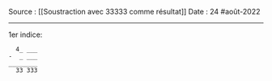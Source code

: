 Source : [[Soustraction avec 33333 comme résultat]]
Date : 24 #août-2022
***

1er indice:
```
  4_ ___
-  _ ___
________
  33 333
```